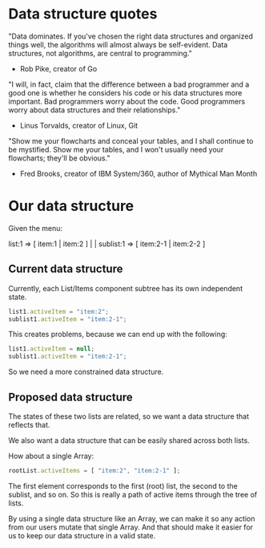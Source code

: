 # Data structure quotes

"Data dominates. If you've chosen the right data structures and organized things well, the algorithms will almost always be self-evident. Data structures, not algorithms, are central to programming."

- Rob Pike, creator of Go

"I will, in fact, claim that the difference between a bad programmer and a good one is whether he considers his code or his data structures more important. Bad programmers worry about the code. Good programmers worry about data structures and their relationships."

- Linus Torvalds, creator of Linux, Git

"Show me your flowcharts and conceal your tables, and I shall continue to be mystified. Show me your tables, and I won't usually need your flowcharts; they'll be obvious."

- Fred Brooks, creator of IBM System/360, author of Mythical Man Month



# Our data structure

Given the menu:

  list:1 => [ item:1 | item:2 ]
                         |
                         |
                      sublist:1 => [ item:2-1  | item:2-2 ]


## Current data structure

Currently, each List/Items component subtree has its own independent state.

```js
list1.activeItem = "item:2";
sublist1.activeItem = "item:2-1";
```

This creates problems, because we can end up with the following:

```js
list1.activeItem = null;
sublist1.activeItem = "item:2-1";
```

So we need a more constrained data structure.


## Proposed data structure

The states of these two lists are related, so we want a data structure that reflects that.

We also want a data structure that can be easily shared across both lists.

How about a single Array:

```js
rootList.activeItems = [ "item:2", "item:2-1" ];
```

The first element corresponds to the first (root) list, the second to the sublist, and so on. So this is really a path of active items through the tree of lists.

By using a single data structure like an Array, we can make it so any action from our users mutate that single Array. And that should make it easier for us to keep our data structure in a valid state.
